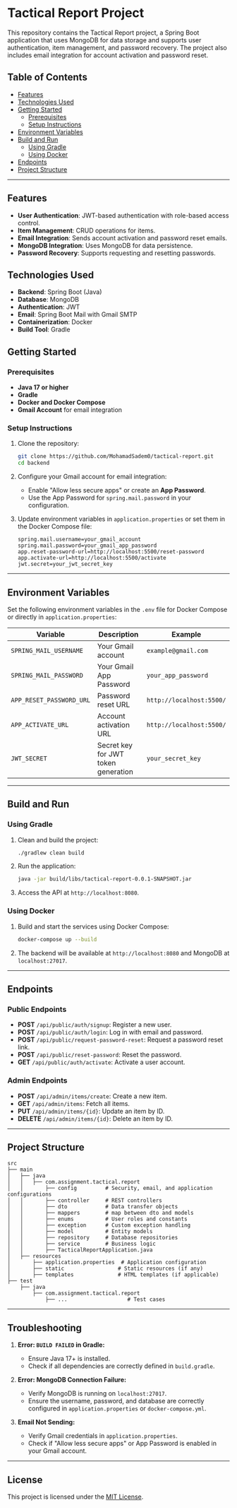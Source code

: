 # Tactical Report Project

This repository contains the Tactical Report project, a Spring Boot application that uses MongoDB for data storage and supports user authentication, item management, and password recovery. The project also includes email integration for account activation and password reset.

## Table of Contents
- [Features](#features)
- [Technologies Used](#technologies-used)
- [Getting Started](#getting-started)
    - [Prerequisites](#prerequisites)
    - [Setup Instructions](#setup-instructions)
- [Environment Variables](#environment-variables)
- [Build and Run](#build-and-run)
    - [Using Gradle](#using-gradle)
    - [Using Docker](#using-docker)
- [Endpoints](#endpoints)
- [Project Structure](#project-structure)

---

## Features
- **User Authentication**: JWT-based authentication with role-based access control.
- **Item Management**: CRUD operations for items.
- **Email Integration**: Sends account activation and password reset emails.
- **MongoDB Integration**: Uses MongoDB for data persistence.
- **Password Recovery**: Supports requesting and resetting passwords.

## Technologies Used
- **Backend**: Spring Boot (Java)
- **Database**: MongoDB
- **Authentication**: JWT
- **Email**: Spring Boot Mail with Gmail SMTP
- **Containerization**: Docker
- **Build Tool**: Gradle

## Getting Started

### Prerequisites
- **Java 17 or higher**
- **Gradle**
- **Docker and Docker Compose**
- **Gmail Account** for email integration

### Setup Instructions
1. Clone the repository:
   ```bash
   git clone https://github.com/MohamadSadem0/tactical-report.git
   cd backend
   ```

2. Configure your Gmail account for email integration:
    - Enable "Allow less secure apps" or create an **App Password**.
    - Use the App Password for `spring.mail.password` in your configuration.

3. Update environment variables in `application.properties` or set them in the Docker Compose file:
   ```properties
   spring.mail.username=your_gmail_account
   spring.mail.password=your_gmail_app_password
   app.reset-password-url=http://localhost:5500/reset-password
   app.activate-url=http://localhost:5500/activate
   jwt.secret=your_jwt_secret_key
   ```

---

## Environment Variables

Set the following environment variables in the `.env` file for Docker Compose or directly in `application.properties`:

| Variable                 | Description                         | Example                     |
|--------------------------|-------------------------------------|-----------------------------|
| `SPRING_MAIL_USERNAME`   | Your Gmail account                 | `example@gmail.com`         |
| `SPRING_MAIL_PASSWORD`   | Your Gmail App Password            | `your_app_password`         |
| `APP_RESET_PASSWORD_URL` | Password reset URL                 | `http://localhost:5500/`    |
| `APP_ACTIVATE_URL`       | Account activation URL             | `http://localhost:5500/`    |
| `JWT_SECRET`             | Secret key for JWT token generation| `your_secret_key`           |

---

## Build and Run

### Using Gradle
1. Clean and build the project:
   ```bash
   ./gradlew clean build
   ```

2. Run the application:
   ```bash
   java -jar build/libs/tactical-report-0.0.1-SNAPSHOT.jar
   ```

3. Access the API at `http://localhost:8080`.

### Using Docker
1. Build and start the services using Docker Compose:
   ```bash
   docker-compose up --build
   ```

2. The backend will be available at `http://localhost:8080` and MongoDB at `localhost:27017`.

---

## Endpoints

### Public Endpoints
- **POST** `/api/public/auth/signup`: Register a new user.
- **POST** `/api/public/auth/login`: Log in with email and password.
- **POST** `/api/public/request-password-reset`: Request a password reset link.
- **POST** `/api/public/reset-password`: Reset the password.
- **GET** `/api/public/auth/activate`: Activate a user account.

### Admin Endpoints
- **POST** `/api/admin/items/create`: Create a new item.
- **GET** `/api/admin/items`: Fetch all items.
- **PUT** `/api/admin/items/{id}`: Update an item by ID.
- **DELETE** `/api/admin/items/{id}`: Delete an item by ID.

---

## Project Structure
```
src
├── main
│   ├── java
│   │   ├── com.assignment.tactical.report
│   │       ├── config         # Security, email, and application configurations
│   │       ├── controller     # REST controllers
│   │       ├── dto            # Data transfer objects
│   │       ├── mappers        # map between dto and models
│   │       ├── enums          # User roles and constants
│   │       ├── exception      # Custom exception handling
│   │       ├── model          # Entity models
│   │       ├── repository     # Database repositories
│   │       ├── service        # Business logic
│   │       ├── TacticalReportApplication.java
│   ├── resources
│       ├── application.properties  # Application configuration
│       ├── static                 # Static resources (if any)
│       ├── templates              # HTML templates (if applicable)
├── test
    ├── java
        ├── com.assignment.tactical.report
            ├── ...                   # Test cases
```

---

## Troubleshooting
1. **Error: `BUILD FAILED` in Gradle:**
    - Ensure Java 17+ is installed.
    - Check if all dependencies are correctly defined in `build.gradle`.

2. **Error: MongoDB Connection Failure:**
    - Verify MongoDB is running on `localhost:27017`.
    - Ensure the username, password, and database are correctly configured in `application.properties` or `docker-compose.yml`.

3. **Email Not Sending:**
    - Verify Gmail credentials in `application.properties`.
    - Check if "Allow less secure apps" or App Password is enabled in your Gmail account.

---

## License
This project is licensed under the [MIT License](LICENSE).

